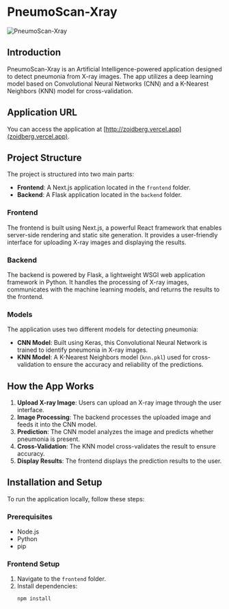 # PneumoScan-Xray

![PneumoScan-Xray](path-to-your-image.png)

## Introduction
PneumoScan-Xray is an Artificial Intelligence-powered application designed to detect pneumonia from X-ray images. The app utilizes a deep learning model based on Convolutional Neural Networks (CNN) and a K-Nearest Neighbors (KNN) model for cross-validation.

## Application URL
You can access the application at [http://zoidberg.vercel.app](zoidberg.vercel.app).

## Project Structure
The project is structured into two main parts:
- **Frontend**: A Next.js application located in the `frontend` folder.
- **Backend**: A Flask application located in the `backend` folder.

### Frontend
The frontend is built using Next.js, a powerful React framework that enables server-side rendering and static site generation. It provides a user-friendly interface for uploading X-ray images and displaying the results.

### Backend
The backend is powered by Flask, a lightweight WSGI web application framework in Python. It handles the processing of X-ray images, communicates with the machine learning models, and returns the results to the frontend.

### Models
The application uses two different models for detecting pneumonia:
- **CNN Model**: Built using Keras, this Convolutional Neural Network is trained to identify pneumonia in X-ray images.
- **KNN Model**: A K-Nearest Neighbors model (`knn.pkl`) used for cross-validation to ensure the accuracy and reliability of the predictions.

## How the App Works
1. **Upload X-ray Image**: Users can upload an X-ray image through the user interface.
2. **Image Processing**: The backend processes the uploaded image and feeds it into the CNN model.
3. **Prediction**: The CNN model analyzes the image and predicts whether pneumonia is present.
4. **Cross-Validation**: The KNN model cross-validates the result to ensure accuracy.
5. **Display Results**: The frontend displays the prediction results to the user.

## Installation and Setup
To run the application locally, follow these steps:

### Prerequisites
- Node.js
- Python
- pip

### Frontend Setup
1. Navigate to the `frontend` folder.
2. Install dependencies:
   ```bash
   npm install
